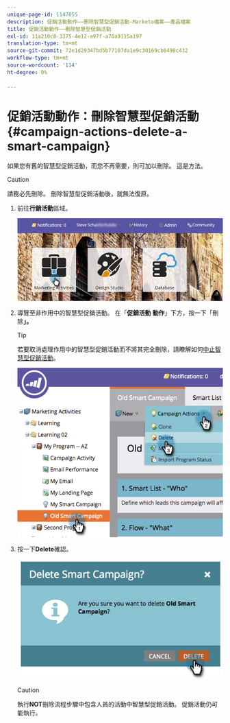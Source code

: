 ```yaml
---
unique-page-id: 1147055
description: 促銷活動動作——刪除智慧型促銷活動-Marketo檔案——產品檔案
title: 促銷活動動作——刪除智慧型促銷活動
exl-id: 11a210c8-3375-4e12-a97f-a70a9115a197
translation-type: tm+mt
source-git-commit: 72e1d29347bd5b77107da1e9c30169cb6490c432
workflow-type: tm+mt
source-wordcount: '114'
ht-degree: 0%

---
```


# 促銷活動動作：刪除智慧型促銷活動{#campaign-actions-delete-a-smart-campaign}

如果您有舊的智慧型促銷活動，而您不再需要，則可加以刪除。 這是方法。

>[!CAUTION]
>
>請務必先刪除。 刪除智慧型促銷活動後，就無法復原。

1. 前往&#x200B;**行銷活動**&#x200B;區域。

   ![](assets/login-marketing-activities-1.png)

1. 導覽至非作用中的智慧型促銷活動。 在「**促銷活動** **動作**」下方，按一下「刪除&#x200B;**」。**

   >[!TIP]
   >
   >若要取消處理作用中的智慧型促銷活動而不將其完全刪除，請瞭解如何[中止智慧型促銷活動](/help/marketo/product-docs/core-marketo-concepts/smart-campaigns/using-smart-campaigns/abort-a-smart-campaign.md)。

   ![](assets/image2014-9-22-16-3a41-3a55.png)

1. 按一下&#x200B;**Delete**&#x200B;確認。

   ![](assets/image2014-9-22-16-3a41-3a59.png)

   >[!CAUTION]
   >
   >執行&#x200B;**NOT**&#x200B;刪除流程步驟中包含人員的活動中智慧型促銷活動。 促銷活動仍可能執行。
